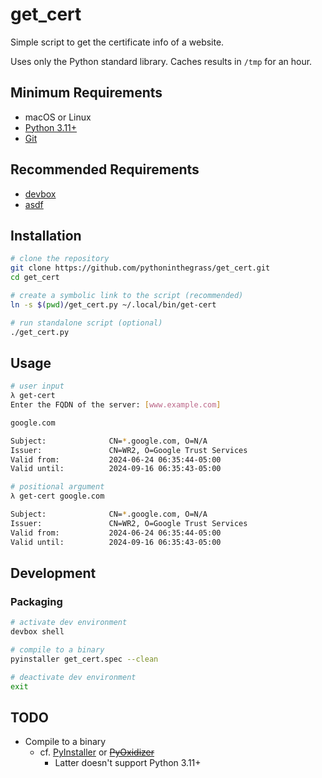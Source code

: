 # get_cert

Simple script to get the certificate info of a website.

Uses only the Python standard library. Caches results in `/tmp` for an hour.

## Minimum Requirements

* macOS or Linux
* [Python 3.11+](https://www.python.org/downloads/)
* [Git](https://git-scm.com/downloads)

## Recommended Requirements

* [devbox](https://www.jetify.com/devbox/docs/installing_devbox/)
* [asdf](https://asdf-vm.com/#/core-manage-asdf-vm)

## Installation

```bash
# clone the repository
git clone https://github.com/pythoninthegrass/get_cert.git
cd get_cert

# create a symbolic link to the script (recommended)
ln -s $(pwd)/get_cert.py ~/.local/bin/get-cert

# run standalone script (optional)
./get_cert.py
```

## Usage

```bash
# user input
λ get-cert 
Enter the FQDN of the server: [www.example.com]

google.com

Subject:              CN=*.google.com, O=N/A
Issuer:               CN=WR2, O=Google Trust Services
Valid from:           2024-06-24 06:35:44-05:00
Valid until:          2024-09-16 06:35:43-05:00

# positional argument
λ get-cert google.com

Subject:              CN=*.google.com, O=N/A
Issuer:               CN=WR2, O=Google Trust Services
Valid from:           2024-06-24 06:35:44-05:00
Valid until:          2024-09-16 06:35:43-05:00
```

## Development

### Packaging

```bash
# activate dev environment
devbox shell

# compile to a binary
pyinstaller get_cert.spec --clean 

# deactivate dev environment
exit
```

## TODO

* Compile to a binary
  * cf. [PyInstaller](https://www.pyinstaller.org/) or ~~[PyOxidizer](https://pyoxidizer.readthedocs.io/en/stable/)~~
    * Latter doesn't support Python 3.11+
